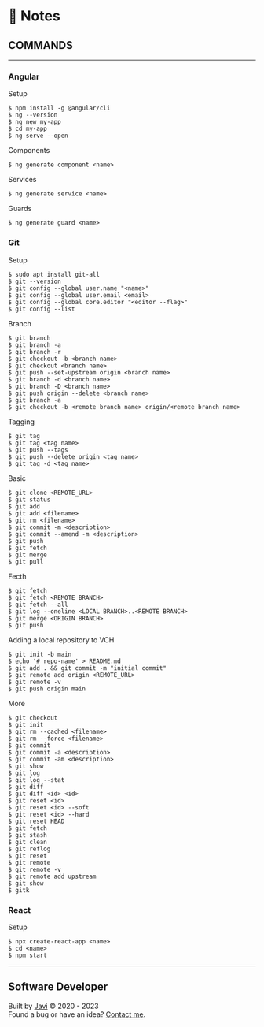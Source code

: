 # :memo: Notes
## COMMANDS
---
### Angular
Setup
```
$ npm install -g @angular/cli
$ ng --version
$ ng new my-app
$ cd my-app
$ ng serve --open
```
Components
```
$ ng generate component <name>
```
Services
```
$ ng generate service <name>
```
Guards
```
$ ng generate guard <name>
```
### Git
Setup
```
$ sudo apt install git-all
$ git --version
$ git config --global user.name "<name>"
$ git config --global user.email <email>
$ git config --global core.editor "<editor --flag>"
$ git config --list
```
Branch
```
$ git branch
$ git branch -a
$ git branch -r
$ git checkout -b <branch name>
$ git checkout <branch name>
$ git push --set-upstream origin <branch name>
$ git branch -d <branch name>
$ git branch -D <branch name>
$ git push origin --delete <branch name>
$ git branch -a
$ git checkout -b <remote branch name> origin/<remote branch name>
```
Tagging
```
$ git tag
$ git tag <tag name>
$ git push --tags
$ git push --delete origin <tag name>
$ git tag -d <tag name>
```
Basic
```
$ git clone <REMOTE_URL>
$ git status
$ git add
$ git add <filename>
$ git rm <filename>
$ git commit -m <description>
$ git commit --amend -m <description>
$ git push
$ git fetch
$ git merge
$ git pull
```
Fecth
```
$ git fetch
$ git fetch <REMOTE BRANCH>
$ git fetch --all
$ git log --oneline <LOCAL BRANCH>..<REMOTE BRANCH>
$ git merge <ORIGIN BRANCH>
$ git push
```
Adding a local repository to VCH
```
$ git init -b main
$ echo '# repo-name' > README.md
$ git add . && git commit -m "initial commit"
$ git remote add origin <REMOTE_URL>
$ git remote -v
$ git push origin main
```
More
```
$ git checkout
$ git init
$ git rm --cached <filename>
$ git rm --force <filename>
$ git commit
$ git commit -a <description>
$ git commit -am <description>
$ git show
$ git log
$ git log --stat
$ git diff
$ git diff <id> <id>
$ git reset <id>
$ git reset <id> --soft
$ git reset <id> --hard
$ git reset HEAD
$ git fetch
$ git stash
$ git clean
$ git reflog
$ git reset
$ git remote
$ git remote -v
$ git remote add upstream
$ git show
$ gitk
```
### React
Setup
```
$ npx create-react-app <name>
$ cd <name>
$ npm start
```
---
## Software Developer
Built by [Javi](https://javierandres.dev) :copyright: 2020 - 2023  
Found a bug or have an idea? [Contact me](https://javierandres.dev).
